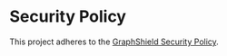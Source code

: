 # Security Policy

This project adheres to the [GraphShield Security Policy](https://docs.graphshield.io/security-policy).
